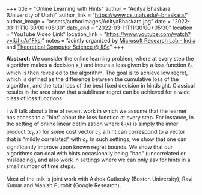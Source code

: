 +++
title = "Online Learning with Hints"
author = "Aditya Bhaskara (University of Utah)"
author_link = "https://www.cs.utah.edu/~bhaskara/"
author_image = "assets/authorImages/AdityaBhaskara.jpg"
date = "2022-03-11T10:30:00+05:30"
date_end = "2022-03-11T11:30:00+05:30"
location = "YouTube Video Link"
location_link = "https://www.youtube.com/watch?v=jUhuAr1FksI"
notes = "Jointly organized by <a href = "https://www.microsoft.com/en-us/research/lab/microsoft-research-india/" target= "_blank">Microsoft Research Lab - India</a> and <a href='https://www.csa.iisc.ac.in/theoretical-computer-science/' target= "_blank">Theoretical Computer Science @ IISc</a>"
+++

<b>Abstract:</b> We consider the online learning problem, where at every step the algorithm makes a decision x_t and
incurs a loss given by a loss function $\ell_t$, which is then revealed to the algorithm. The goal is to achieve low
regret, which is defined as the difference between the cumulative loss of the algorithm, and the total loss of the best
fixed decision in hindsight. Classical results in the area show that a sublinear regret can be achieved for a wide
class of loss functions.
<br><br>
I will talk about a line of recent work in which we assume that the learner has access to a "hint" about the loss
function at every step. For instance, in the setting of online linear optimization where $\ell_t(x)$ is simply the
inner product $\langle c_t, x\rangle$ for some cost vector $c_t$, a hint can correspond to a vector that is
"mildly correlated" with $c_t$. In such settings, we show that one can significantly improve upon known regret bounds.
We show that our algorithms can deal with hints occasionally being "bad" (uncorrelated or misleading), and also work in
settings where we can only ask for hints in a small number of time steps.
<br><br>
Most of the talk is joint work with Ashok Cutkosky (Boston University), Ravi Kumar and Manish Purohit (Google Research).
